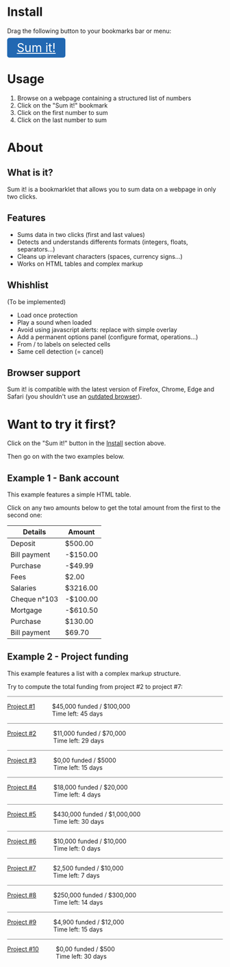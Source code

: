 <!--

    /!\ WARNING : THIS FILE HAS BEEN GENERATED /!\

    Edit src/index.md, then rebuild with gulp.

-->

<style>
.bookmarklet {
	font-size: 2em;
	background-color: #2268b2;
	color: white;
	padding: 0.2em 0.8em;
	border-radius: 5px;
}
.bookmarklet:hover {
	color: white;
}
.example2 .spacer {
	border-bottom: 1px solid grey;
}
.example2 dt {
    display: inline-block;
    float: left;
}
.example2 dd {
    display: inline-block;
}
</style>


# Install

Drag the following button to your bookmarks bar or menu:

<a class="bookmarklet" href="javascript: (function() { &quot;use strict&quot;;function _slicedToArray(t,e){return _arrayWithHoles(t)||_iterableToArrayLimit(t,e)||_unsupportedIterableToArray(t,e)||_nonIterableRest()}function _nonIterableRest(){throw new TypeError(&quot;Invalid attempt to destructure non-iterable instance.\nIn order to be iterable, non-array objects must have a [Symbol.iterator]() method.&quot;)}function _unsupportedIterableToArray(t,e){if(t){if(&quot;string&quot;==typeof t)return _arrayLikeToArray(t,e);var r={}.toString.call(t).slice(8,-1);return&quot;Object&quot;===r&amp;&amp;t.constructor&amp;&amp;(r=t.constructor.name),&quot;Map&quot;===r||&quot;Set&quot;===r?Array.from(t):&quot;Arguments&quot;===r||/^(?:Ui|I)nt(?:8|16|32)(?:Clamped)?Array$/.test(r)?_arrayLikeToArray(t,e):void 0}}function _arrayLikeToArray(t,e){(null==e||e&gt;t.length)&amp;&amp;(e=t.length);for(var r=0,n=Array(e);r&lt;e;r++)n[r]=t[r];return n}function _iterableToArrayLimit(t,e){var r=null==t?null:&quot;undefined&quot;!=typeof Symbol&amp;&amp;t[Symbol.iterator]||t[&quot;@@iterator&quot;];if(null!=r){var n,o,a,i,u=[],l=!0,s=!1;try{if(a=(r=r.call(t)).next,0===e){if(Object(r)!==r)return;l=!1}else for(;!(l=(n=a.call(r)).done)&amp;&amp;(u.push(n.value),u.length!==e);l=!0);}catch(t){s=!0,o=t}finally{try{if(!l&amp;&amp;null!=r.return&amp;&amp;(i=r.return(),Object(i)!==i))return}finally{if(s)throw o}}return u}}function _arrayWithHoles(t){if(Array.isArray(t))return t}function _typeof(t){return(_typeof=&quot;function&quot;==typeof Symbol&amp;&amp;&quot;symbol&quot;==typeof Symbol.iterator?function(t){return typeof t}:function(t){return t&amp;&amp;&quot;function&quot;==typeof Symbol&amp;&amp;t.constructor===Symbol&amp;&amp;t!==Symbol.prototype?&quot;symbol&quot;:typeof t})(t)}function _classCallCheck(t,e){if(!(t instanceof e))throw new TypeError(&quot;Cannot call a class as a function&quot;)}function _defineProperties(t,e){for(var r=0;r&lt;e.length;r++){var n=e[r];n.enumerable=n.enumerable||!1,n.configurable=!0,&quot;value&quot;in n&amp;&amp;(n.writable=!0),Object.defineProperty(t,_toPropertyKey(n.key),n)}}function _createClass(t,e,r){return e&amp;&amp;_defineProperties(t.prototype,e),r&amp;&amp;_defineProperties(t,r),Object.defineProperty(t,&quot;prototype&quot;,{writable:!1}),t}function _toPropertyKey(t){var e=_toPrimitive(t,&quot;string&quot;);return&quot;symbol&quot;==_typeof(e)?e:e+&quot;&quot;}function _toPrimitive(t,e){if(&quot;object&quot;!=_typeof(t)||!t)return t;var r=t[Symbol.toPrimitive];if(void 0!==r){var n=r.call(t,e||&quot;default&quot;);if(&quot;object&quot;!=_typeof(n))return n;throw new TypeError(&quot;@@toPrimitive must return a primitive value.&quot;)}return(&quot;string&quot;===e?String:Number)(t)}var Node={getAncestry:function(t){for(var e=[];t=t.parentNode;)e.unshift(t);return e},getCommonAncestor:function(t){var e=t.map(this.getAncestry);e.sort(function(t,e){return t.length-e.length});var r=e.shift(),n=null,o=function(){for(var t=r[a],o=0,i=e.length;o&lt;i;o++){if(!e[o].some(function(e){return e===t}))return 1}n=t};t:for(var a=0,i=r.length;a&lt;i&amp;&amp;!o();a++);return console.log(&quot;Common ancestor:&quot;,n),n},getNthChild:function(t){for(var e=1;t=t.previousElementSibling;)e++;return e},querySimilarBetween:function(t,e,r){for(var n,o,a=r||this.getCommonAncestor([t,e]),i=this.getAncestry(e),u=[];t&amp;&amp;t!==a;)o=this.getNthChild(t),n=t.tagName.toLowerCase()+&quot;:nth-child(&quot;+o+&quot;)&quot;,u.unshift(n),t=t.parentNode;var l=u.shift().split(&quot;:&quot;)[0],s=o,c=this.getNthChild(i[i.indexOf(a)+1]);if(s&gt;c){var f=[c,s];s=f[0],c=f[1]}var m=l+&quot;:nth-child(n+&quot;+s+&quot;):nth-child(-n+&quot;+c+&quot;) &gt; &quot;+u.join(&quot; &gt; &quot;);return console.log(&quot;Selector:&quot;,m),a.querySelectorAll(m)}},Num={extractFloat:function(t){var e,r;if(e=(t=(t=t.replace(/−/g,&quot;-&quot;)).replace(/[^0-9,.-]+/g,&quot;&quot;)).match(/^-?(\d{1,3}(?:([,.])\d{3}(?:\2\d{3})*)?)((?!\2)[,.]\d+)?$/))r=e[1].replace(/[,.]/g,&quot;&quot;)+(e[3]?e[3].replace(&quot;,&quot;,&quot;.&quot;):&quot;&quot;);else{if(!(e=t.match(/^-?\d+([,.]\d+)?$/)))return[null,&quot;Ambiguous or badly formatted number: &quot;+t];r=t.replace(&quot;,&quot;,&quot;.&quot;)}return[parseFloat(r),null]},roundTwo:function(t){return Math.round(100*t)/100},format:function(t){return(new Intl.NumberFormat).format(this.roundTwo(t))}},Dataset=function(){function t(e){_classCallCheck(this,t),this.values=e||[]}return _createClass(t,[{key:&quot;add&quot;,value:function(t){return this.values.push(t),this}},{key:&quot;size&quot;,value:function(){return this.values.length}},{key:&quot;sum&quot;,value:function(){return this.values.reduce(function(t,e){return t+e},0)}},{key:&quot;sum_positive&quot;,value:function(){return this.values.filter(function(t){return t&gt;=0}).reduce(function(t,e){return t+e},0)}},{key:&quot;sum_negative&quot;,value:function(){return this.values.filter(function(t){return t&lt;0}).reduce(function(t,e){return t+e},0)}},{key:&quot;mean&quot;,value:function(){return this.sum()/this.size()}},{key:&quot;variance&quot;,value:function(){return new t(this.values.map(function(t){return Math.pow(t,2)})).mean()-Math.pow(this.mean(),2)}},{key:&quot;std&quot;,value:function(){return Math.sqrt(this.variance())}}])}(),Main={targets:[],listener:function(t){if(this.targets.length&gt;=2&amp;&amp;(this.targets[0].style.outline=&quot;none&quot;,this.targets[1].style.outline=&quot;none&quot;,this.targets=[]),t.target&amp;&amp;t.target.innerText&amp;&amp;t.target.innerText.match(/[0-9]+/)&amp;&amp;(this.targets.push(t.target),console.log(this.targets),t.target.style.outline=&quot;2px solid green&quot;,this.targets.length&gt;=2)){var e=Node.getCommonAncestor(this.targets);if(!e)return void alert(&quot;The clicked areas must belong to the same series of data&quot;);var r=Node.querySimilarBetween(this.targets[0],this.targets[1],e);console.log(&quot;Cells:&quot;,r);var n=new Dataset;Array.prototype.forEach.call(r,function(t){var e=_slicedToArray(Num.extractFloat(t.innerText),2),r=e[0],o=e[1];o?alert(o):(console.log(r),n.add(r))});var o=&quot;Total: &quot;+Num.format(n.sum())+&quot;  (+&quot;+Num.format(n.sum_positive())+&quot; / &quot;+Num.format(n.sum_negative())+&quot;)\n\nMean: &quot;+Num.format(n.mean())+&quot;\nStandard deviation: &quot;+Num.format(n.std())+&quot;\nVariance: &quot;+Num.format(n.variance())+&quot;\n\nNumber of values: &quot;+Num.format(n.size());setTimeout(function(){alert(o)},10)}}};document.querySelector(&quot;body&quot;).addEventListener(&quot;click&quot;,Main.listener.bind(Main)); }());">Sum it!</a>


# Usage

<ol>
	<li>Browse on a webpage containing a structured list of numbers</li>
	<li>Click on the "Sum it!" bookmark</li>
	<li>Click on the first number to sum</li>
	<li>Click on the last number to sum</li>
</ol>


# About

## What is it?

Sum it! is a bookmarklet that allows you to sum data
on a webpage in only two clicks.

## Features

<ul>
	<li>Sums data in two clicks (first and last values)</li>
	<li>Detects and understands differents formats (integers, floats, separators...)</li>
	<li>Cleans up irrelevant characters (spaces, currency signs...)</li>
	<li>Works on HTML tables and complex markup</li>
</ul>

## Whishlist

(To be implemented)

<ul>
	<li>Load once protection</li>
	<li>Play a sound when loaded</li>
	<li>Avoid using javascript alerts: replace with simple overlay</li>
	<li>Add a permanent options panel (configure format, operations...)</li>
	<li>From / to labels on selected cells</li>
	<li>Same cell detection (= cancel)</li>
</ul>

## Browser support

Sum it! is compatible with the latest version of Firefox, Chrome, Edge and Safari (you shouldn't use an [outdated browser](http://outdatedbrowser.com/en)).


# Want to try it first?

Click on the "Sum it!" button in the [Install](#install) section above.

Then go on with the two examples below.

## Example 1 - Bank account

This example features a simple HTML table.

Click on any two amounts below to get the total amount from the first to the second one:

<table class="example1">
	<thead>
		<tr><th>Details</th><th>Amount</th></tr>
	</thead>
	<tbody>
		<tr><td>Deposit</td><td>$500.00</td></tr>
		<tr><td>Bill payment</td><td>-$150.00</td></tr>
		<tr><td>Purchase</td><td>-$49.99</td></tr>
		<tr><td>Fees</td><td>$2.00</td></tr>
		<tr><td>Salaries</td><td>$3216.00</td></tr>
		<tr><td>Cheque n°103</td><td>-$100.00</td></tr>
		<tr><td>Mortgage</td><td>-$610.50</td></tr>
		<tr><td>Purchase</td><td>$130.00</td></tr>
		<tr><td>Bill payment</td><td>$69.70</td></tr>
	</tbody>
</table>

## Example 2 - Project funding

This example features a list with a complex markup structure.

Try to compute the total funding from project #2 to project #7: 

<div class="example2">
    <div class="container">
        <div class="spacer"></div>
        <div class="project">
            <dl><dt><a href="#">Project #1</a></dt>
                <dd><span><span class="number">$45,000</span><span> funded</span><span class="number"> / $100,000</span><span></span></span><span><br>Time left:<span class="number"> 45 days</span></span>
                </dd>
            </dl>
        </div>
        <div class="spacer"></div>
        <div class="project">
            <dl><dt><a href="#">Project #2</a></dt>
                <dd><span><span class="number">$11,000</span><span> funded</span><span class="number"> / $70,000</span><span></span></span><span><br>Time left:<span class="number"> 29 days</span></span>
                </dd>
            </dl>
        </div>
        <div class="spacer"></div>
        <div class="project">
            <dl><dt><a href="#">Project #3</a></dt>
                <dd><span><span class="number">$0,00</span><span> funded</span><span class="number"> / $5000</span><span></span></span><span><br>Time left:<span class="number"> 15 days</span></span>
                </dd>
            </dl>
        </div>
        <div class="spacer"></div>
        <div class="project">
            <dl><dt><a href="#">Project #4</a></dt>
                <dd><span><span class="number">$18,000</span><span> funded</span><span class="number"> / $20,000</span><span></span></span><span><br>Time left:<span class="number"> 4 days</span></span>
                </dd>
            </dl>
        </div>
        <div class="spacer"></div>
        <div class="project">
            <dl><dt><a href="#">Project #5</a></dt>
                <dd><span><span class="number">$430,000</span><span> funded</span><span class="number"> / $1,000,000</span><span></span></span><span><br>Time left:<span class="number"> 30 days</span></span>
                </dd>
            </dl>
        </div>
        <div class="spacer"></div>
        <div class="project">
            <dl><dt><a href="#">Project #6</a></dt>
                <dd><span><span class="number">$10,000</span><span> funded</span><span class="number"> / $10,000</span><span></span></span><span><br>Time left:<span class="number"> 0 days</span></span>
                </dd>
            </dl>
        </div>
        <div class="spacer"></div>
        <div class="project">
            <dl><dt><a href="#">Project #7</a></dt>
                <dd><span><span class="number">$2,500</span><span> funded</span><span class="number"> / $10,000</span><span></span></span><span><br>Time left:<span class="number"> 7 days</span></span>
                </dd>
            </dl>
        </div>
        <div class="spacer"></div>
        <div class="project">
            <dl><dt><a href="#">Project #8</a></dt>
                <dd><span><span class="number">$250,000</span><span> funded</span><span class="number"> / $300,000</span><span></span></span><span><br>Time left:<span class="number"> 14 days</span></span>
                </dd>
            </dl>
        </div>
        <div class="spacer"></div>
        <div class="project">
            <dl><dt><a href="#">Project #9</a></dt>
                <dd><span><span class="number">$4,900</span><span> funded</span><span class="number"> / $12,000</span><span></span></span><span><br>Time left:<span class="number"> 15 days</span></span>
                </dd>
            </dl>
        </div>
        <div class="spacer"></div>
        <div class="project">
            <dl><dt><a href="#">Project #10</a></dt>
                <dd><span><span class="number">$0,00</span><span> funded</span><span class="number"> / $500</span><span></span></span><span><br>Time left:<span class="number"> 30 days</span></span>
                </dd>
            </dl>
        </div>
    </div>
</div>
